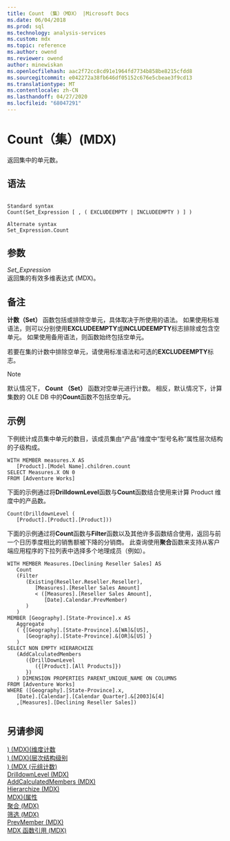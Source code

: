 ```yaml
---
title: Count （集）（MDX） |Microsoft Docs
ms.date: 06/04/2018
ms.prod: sql
ms.technology: analysis-services
ms.custom: mdx
ms.topic: reference
ms.author: owend
ms.reviewer: owend
author: minewiskan
ms.openlocfilehash: aac2f72cc8cd91e1964fd7734b858be8215cfdd8
ms.sourcegitcommit: e042272a38fb646df05152c676e5cbeae3f9cd13
ms.translationtype: MT
ms.contentlocale: zh-CN
ms.lasthandoff: 04/27/2020
ms.locfileid: "68047291"
---
```

# <a name="count-set-mdx"></a>Count（集）(MDX)


  返回集中的单元数。  
  
## <a name="syntax"></a>语法  
  
```  
  
Standard syntax  
Count(Set_Expression [ , ( EXCLUDEEMPTY | INCLUDEEMPTY ) ] )  
  
Alternate syntax  
Set_Expression.Count  
```  
  
## <a name="arguments"></a>参数  
 *Set_Expression*  
 返回集的有效多维表达式 (MDX)。  
  
## <a name="remarks"></a>备注  
 **计数（Set）** 函数包括或排除空单元，具体取决于所使用的语法。 如果使用标准语法，则可以分别使用**EXCLUDEEMPTY**或**INCLUDEEMPTY**标志排除或包含空单元。 如果使用备用语法，则函数始终包括空单元。  
  
 若要在集的计数中排除空单元，请使用标准语法和可选的**EXCLUDEEMPTY**标志。  
  
> [!NOTE]  
>  默认情况下， **Count （Set）** 函数对空单元进行计数。 相反，默认情况下，计算集数的 OLE DB 中的**Count**函数不包括空单元。  
  
## <a name="examples"></a>示例  
 下例统计成员集中单元的数目，该成员集由“产品”维度中“型号名称”属性层次结构的子级构成。  
  
```  
WITH MEMBER measures.X AS  
   [Product].[Model Name].children.count   
SELECT Measures.X ON 0  
FROM [Adventure Works]  
```  
  
 下面的示例通过将**DrilldownLevel**函数与**Count**函数结合使用来计算 Product 维度中的产品数。  
  
```  
Count(DrilldownLevel (   
   [Product].[Product].[Product]))  
```  
  
 下面的示例通过将**Count**函数与**Filter**函数以及其他许多函数结合使用，返回与前一个日历季度相比的销售额被下降的分销商。 此查询使用**聚合**函数来支持从客户端应用程序的下拉列表中选择多个地理成员（例如）。  
  
```  
WITH MEMBER Measures.[Declining Reseller Sales] AS  
   Count  
   (Filter  
      (Existing(Reseller.Reseller.Reseller),  
         [Measures].[Reseller Sales Amount]   
         < ([Measures].[Reseller Sales Amount],  
            [Date].Calendar.PrevMember)  
      )  
   )  
MEMBER [Geography].[State-Province].x AS   
   Aggregate  
   ( {[Geography].[State-Province].&[WA]&[US],   
      [Geography].[State-Province].&[OR]&[US] }   
   )  
SELECT NON EMPTY HIERARCHIZE   
   (AddCalculatedMembers   
      ({DrillDownLevel  
         ({[Product].[All Products]})  
      })  
   ) DIMENSION PROPERTIES PARENT_UNIQUE_NAME ON COLUMNS   
FROM [Adventure Works]  
WHERE ([Geography].[State-Province].x,  
   [Date].[Calendar].[Calendar Quarter].&[2003]&[4]  
   ,[Measures].[Declining Reseller Sales])  
  
```  
  
## <a name="see-also"></a>另请参阅  
 [&#41; &#40;MDX&#41;&#40;维度计数](../mdx/count-dimension-mdx.md)   
 [&#41; &#40;MDX&#41;&#40;层次结构级别](../mdx/count-hierarchy-levels-mdx.md)   
 [&#41; &#40;MDX &#40;元组计数&#41;](../mdx/count-tuple-mdx.md)   
 [DrilldownLevel &#40;MDX&#41;](../mdx/drilldownlevel-mdx.md)   
 [AddCalculatedMembers &#40;MDX&#41;](../mdx/addcalculatedmembers-mdx.md)   
 [Hierarchize &#40;MDX&#41;](../mdx/hierarchize-mdx.md)   
 [MDX&#41;&#40;属性](../mdx/properties-mdx.md)   
 [聚合 &#40;MDX&#41;](../mdx/aggregate-mdx.md)   
 [筛选 &#40;MDX&#41;](../mdx/filter-mdx.md)   
 [PrevMember &#40;MDX&#41;](../mdx/prevmember-mdx.md)   
 [MDX 函数引用 (MDX)](../mdx/mdx-function-reference-mdx.md)  
  
  

